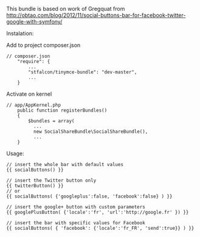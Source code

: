 This bundle is based on work of  Gregquat from http://obtao.com/blog/2012/11/social-buttons-bar-for-facebook-twitter-google-with-symfony/

Instalation:

Add to project composer.json
    
    // composer.json
        "require": {
            ...
            "stfalcon/tinymce-bundle": "dev-master",
            ...
        }

Activate on kernel

    // app/AppKernel.php
        public function registerBundles()
        {
            $bundles = array(
              ...
              new SocialShareBundle\SocialShareBundle(),
              ...
        }


Usage:
    
    // insert the whole bar with default values
    {{ socialButtons() }}

    // insert the Twitter button only
    {{ twitterButton() }}
    // or 
    {{ socialButtons( {'googleplus':false, 'facebook':false} ) }}

    // insert the google+ button with custom parameters
    {{ googlePlusButton( {'locale':'fr', 'url':'http://google.fr' }) }}

    // insert the bar with specific values for Facebook
    {{ socialButtons( { 'facebook': {'locale':'fr_FR', 'send':true}} ) }}